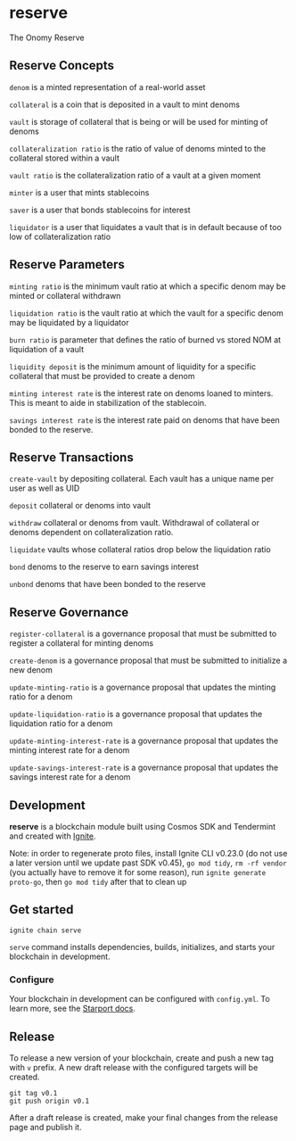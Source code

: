 # reserve

The Onomy Reserve

## Reserve Concepts

`denom` is a minted representation of a real-world asset

`collateral` is a coin that is deposited in a vault to mint denoms

`vault` is storage of collateral that is being or will be used for minting of denoms

`collateralization ratio` is the ratio of value of denoms minted to the collateral stored within a vault

`vault ratio` is the collateralization ratio of a vault at a given moment

`minter` is a user that mints stablecoins

`saver` is a user that bonds stablecoins for interest

`liquidator` is a user that liquidates a vault that is in default because of too low of collateralization ratio

## Reserve Parameters

`minting ratio` is the minimum vault ratio at which a specific denom may be minted or collateral withdrawn

`liquidation ratio` is the vault ratio at which the vault for a specific denom may be liquidated by a liquidator

`burn ratio` is parameter that defines the ratio of burned vs stored NOM at liquidation of a vault

`liquidity deposit` is the minimum amount of liquidity for a specific collateral that must be provided to create a denom

`minting interest rate` is the interest rate on denoms loaned to minters.  This is meant to aide in stabilization of the stablecoin.

`savings interest rate` is the interest rate paid on denoms that have been bonded to the reserve.

## Reserve Transactions

`create-vault` by depositing collateral.  Each vault has a unique name per user as well as UID

`deposit` collateral or denoms into vault

`withdraw` collateral or denoms from vault.  Withdrawal of collateral or denoms dependent on collateralization ratio.

`liquidate` vaults whose collateral ratios drop below the liquidation ratio

`bond` denoms to the reserve to earn savings interest

`unbond` denoms that have been bonded to the reserve

## Reserve Governance

`register-collateral` is a governance proposal that must be submitted to register a collateral for minting denoms

`create-denom` is a governance proposal that must be submitted to initialize a new denom

`update-minting-ratio` is a governance proposal that updates the minting ratio for a denom

`update-liquidation-ratio` is a governance proposal that updates the liquidation ratio for a denom

`update-minting-interest-rate` is a governance proposal that updates the minting interest rate for a denom

`update-savings-interest-rate` is a governance proposal that updates the savings interest rate for a denom

## Development

**reserve** is a blockchain module built using Cosmos SDK and Tendermint and created with [Ignite](https://github.com/ignite/cli).

Note: in order to regenerate proto files, install Ignite CLI v0.23.0 (do not use a later version until we update past SDK v0.45), `go mod tidy`, `rm -rf vendor` (you actually have to remove it for some reason), run `ignite generate proto-go`, then `go mod tidy` after that to clean up

## Get started

```
ignite chain serve
```

`serve` command installs dependencies, builds, initializes, and starts your blockchain in development.

### Configure

Your blockchain in development can be configured with `config.yml`. To learn more, see the [Starport docs](https://docs.starport.com).

## Release

To release a new version of your blockchain, create and push a new tag with `v` prefix. A new draft release with the configured targets will be created.

```
git tag v0.1
git push origin v0.1
```

After a draft release is created, make your final changes from the release page and publish it.